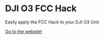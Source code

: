# DJI O3 FCC Hack

Easily apply the FCC Hack to your DJI O3 Unit

[Go to the website!](https://fcc.yarosfpv.com)
